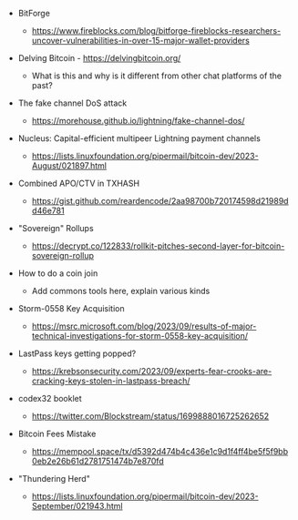 - BitForge
  - <https://www.fireblocks.com/blog/bitforge-fireblocks-researchers-uncover-vulnerabilities-in-over-15-major-wallet-providers>
     
- Delving Bitcoin - <https://delvingbitcoin.org/>
  - What is this and why is it different from other chat platforms of the past?
 
- The fake channel DoS attack
  - <https://morehouse.github.io/lightning/fake-channel-dos/>

- Nucleus: Capital-efficient multipeer Lightning payment channels
  - <https://lists.linuxfoundation.org/pipermail/bitcoin-dev/2023-August/021897.html>
 
- Combined APO/CTV in TXHASH
  - <https://gist.github.com/reardencode/2aa98700b720174598d21989dd46e781>

- "Sovereign" Rollups
  - <https://decrypt.co/122833/rollkit-pitches-second-layer-for-bitcoin-sovereign-rollup>

- How to do a coin join
  - Add commons tools here, explain various kinds

- Storm-0558 Key Acquisition
  - <https://msrc.microsoft.com/blog/2023/09/results-of-major-technical-investigations-for-storm-0558-key-acquisition/>

- LastPass keys getting popped?
  - <https://krebsonsecurity.com/2023/09/experts-fear-crooks-are-cracking-keys-stolen-in-lastpass-breach/>

- codex32 booklet
  - <https://twitter.com/Blockstream/status/1699888016725262652>

- Bitcoin Fees Mistake
  - <https://mempool.space/tx/d5392d474b4c436e1c9d1f4ff4be5f5f9bb0eb2e26b61d2781751474b7e870fd>

- "Thundering Herd"
  - <https://lists.linuxfoundation.org/pipermail/bitcoin-dev/2023-September/021943.html>
